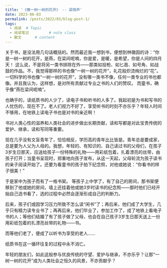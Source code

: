 ```yaml
---
title: '《像一树一树的花开》 -- 梁晓声'
date: 2023-06-03
permalink: /posts/2022/03/blog-post-1/
tags:
  - 阅读  # Topic
  - 阅读笔记         # note class
  - 散文      # content
---
```


关于书，是没法用几句话概括的。然而最近我一想到书，便想到林徽因的诗：“你是一树一树的花开，是燕，在梁间呢喃，你是爱，是暖，是希望，你是人间的四月天！
这么说，不是将另一类书排除在外——那类如投枪、如匕首、如号角、如战鼓的作品。不，我觉得那样的书也像“一树一树的花开”，礼花般炽烫绚烂的“花”。
一切科学的书也像“一树一树的花开”，没有哪一类书不像，任何一类专业的书也都像。并且我认为，这样想，是对所有贡献过专业之书的人们的赞叹。
而童书，确乎像“燕在梁间呢喃”。

也确乎的，读纸质书的人少了，读电子书和听书的人多了。我起初是为书和写书的人忧伤的，现在不了。老人们视力不好了，享受听书的时刻不亦乐乎？年轻人时间不够用，在地铁上读电子书也是对书的亲近啊！　

书对人类心性的滋养和人类社会的进步做出长期贡献，读和写都是对此宝贵传统的爱护、继承，读和写同等重要。

现在几乎没有文盲青年了，恰恰相反，学历高的青年比比皆是。青年总是要成家，总是要为人父为人母的。我想，年轻的、有知识的、自己读过书的父母们，在孩子3岁生日那天，应送给孩子一份特殊的礼物——用彩纸包着，扎着漂亮的丝带，由孩子打开；当童书呈现时，郑重地向孩子宣布，从这一天起，父母轮流为孩子读书的亲子阅读开始了。还要为看童书的孩子拍下纪念照，对他或她说：“你看书的样子很美！”

于是家中为孩子而有了一格书架。
等孩子上中学了，有了自己的房间，那书架便移到了他或她的房间，墙上还挂着他或她3岁时读书的纪念照——那时他们已经开始自己选书看了，选的过程中必然会逐渐形成自己的判断力。

后来，孩子们或因学习压力所致不怎么读“闲书”了；再后来，他们成了大学生，几乎只有精力读专业书了；再再后来，他们毕业了，参加工作了，成了地铁上看电子书的人；等他们结婚了有了孩子做了父母，也会在自己孩子3岁生日那天送上一份用彩纸包着的扎漂亮丝带的礼物——书。

而等他们老了，便成了以听书为享受的老人……

纸质书在这一循环往复的过程中永不消亡。

年轻的朋友们，如此这般参与优良传统的守望、爱护与继承，不亦乐乎？让那“一树一树的花开”成为人类社会之恒久的风景，不亦贡献乎？

